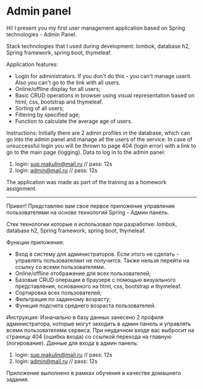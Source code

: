 # Admin panel 

Hi! I present you my first user management application based on Spring technologies - Admin Panel.

Stack technologies that I used during development: lombok, database h2, Spring framework, spring boot, thymeleaf.

Application features:
- Login for administrators. If you don't do this - you can't manage userit. Also you can't go to the link with all users.
- Online/offline display for all users;
- Basic CRUD operations in browser using visual representation based on html, css, bootstrap and thymeleaf.
- Sorting of all users;
- Filtering by specified age;
- Function to calculate the average age of users.

Instructions: 
Initially there are 2 admin profiles in the database, which can go into the admin panel and manage all the users of the service. In case of unsuccessful login you will be thrown to page 404 (login error) with a link to go to the main page (logging).
Data to log in to the admin panel:
1) login: sup.makulin@mail.ru // pass: 12s
2) login: admin@mail.ru // pass: 12s

The application was made as part of the training as a homework assignment. 

---

Привет! Представляю вам свое первое приложение управления пользователями на основе технологий Spring - Админ панель.

Стек технологии которые я использовал при разработке: lombok, database h2, Spring framework, spring boot, thymeleaf.

Функции приложения:
- Вход в систему для администраторов. Если этого не сделать - управлять пользователяит не получится. Также нельзя перейти на ссылку со всеми пользователями.
- Online/offline отображение для всех пользователей;
- Базовые CRUD операции в браузере с помощью визуального представления, основанного на html, css, bootstrap и thymeleaf.
- Сортировка всех пользователей;
- Фильтрация по заданному возрасту;
- Функция подсчета среднего возраста пользователей.

Инструкция: 
Изначально в базу данных занесено 2 профиля администратора, которые могут заходить в админ панель и управлять всеми пользователями сервиса. При неудачном входе вас выбросит на страницу 404 (ошибка входа) со ссылкой перехода на главную (логирование).
Данные для входа в админ панель:
1) login: sup.makulin@mail.ru  //   pass: 12s
2) login: admin@mail.ru  //   pass: 12s

Приложение выполнено в рамках обучения в качестве домашнего задания. 
